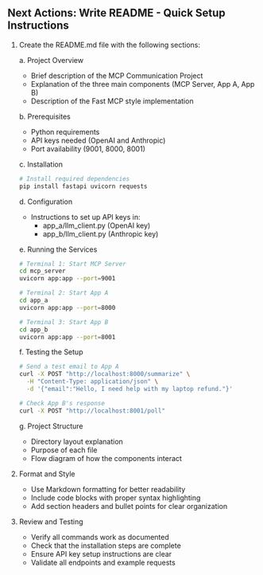 ## Next Actions: Write README - Quick Setup Instructions

1. Create the README.md file with the following sections:

   a. Project Overview
      - Brief description of the MCP Communication Project
      - Explanation of the three main components (MCP Server, App A, App B)
      - Description of the Fast MCP style implementation

   b. Prerequisites
      - Python requirements
      - API keys needed (OpenAI and Anthropic)
      - Port availability (9001, 8000, 8001)

   c. Installation
      ```bash
      # Install required dependencies
      pip install fastapi uvicorn requests
      ```

   d. Configuration
      - Instructions to set up API keys in:
         * app_a/llm_client.py (OpenAI key)
         * app_b/llm_client.py (Anthropic key)

   e. Running the Services
      ```bash
      # Terminal 1: Start MCP Server
      cd mcp_server
      uvicorn app:app --port=9001

      # Terminal 2: Start App A
      cd app_a
      uvicorn app:app --port=8000

      # Terminal 3: Start App B
      cd app_b
      uvicorn app:app --port=8001
      ```

   f. Testing the Setup
      ```bash
      # Send a test email to App A
      curl -X POST "http://localhost:8000/summarize" \
        -H "Content-Type: application/json" \
        -d '{"email":"Hello, I need help with my laptop refund."}'

      # Check App B's response
      curl -X POST "http://localhost:8001/poll"
      ```

   g. Project Structure
      - Directory layout explanation
      - Purpose of each file
      - Flow diagram of how the components interact

2. Format and Style
   - Use Markdown formatting for better readability
   - Include code blocks with proper syntax highlighting
   - Add section headers and bullet points for clear organization

3. Review and Testing
   - Verify all commands work as documented
   - Check that the installation steps are complete
   - Ensure API key setup instructions are clear
   - Validate all endpoints and example requests